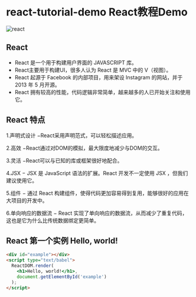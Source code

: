 # react-tutorial-demo React教程Demo
![react](https://wuguangnuo-1257896087.cos.ap-guangzhou.myqcloud.com/github/img/react.png)
## React
* React 是一个用于构建用户界面的 JAVASCRIPT 库。
* React主要用于构建UI，很多人认为 React 是 MVC 中的 V（视图）。
* React 起源于 Facebook 的内部项目，用来架设 Instagram 的网站，并于 2013 年 5 月开源。
* React 拥有较高的性能，代码逻辑非常简单，越来越多的人已开始关注和使用它。

## React 特点
 1.声明式设计 −React采用声明范式，可以轻松描述应用。
 
 2.高效 −React通过对DOM的模拟，最大限度地减少与DOM的交互。
 
 3.灵活 −React可以与已知的库或框架很好地配合。
 
 4.JSX − JSX 是 JavaScript 语法的扩展。React 开发不一定使用 JSX ，但我们建议使用它。
 
 5.组件 − 通过 React 构建组件，使得代码更加容易得到复用，能够很好的应用在大项目的开发中。
 
 6.单向响应的数据流 − React 实现了单向响应的数据流，从而减少了重复代码，这也是它为什么比传统数据绑定更简单。

## React 第一个实例 Hello, world!
```html
<div id="example"></div>
<script type="text/babel">
  ReactDOM.render(
    <h1>Hello, world!</h1>,
    document.getElementById('example')
  );
</script>
```
